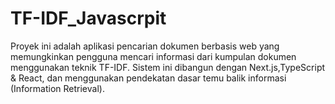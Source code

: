 # TF-IDF_Javascrpit
Proyek ini adalah aplikasi pencarian dokumen berbasis web yang memungkinkan pengguna mencari informasi dari kumpulan dokumen menggunakan teknik TF-IDF. Sistem ini dibangun dengan Next.js,TypeScript &amp; React, dan menggunakan pendekatan dasar temu balik informasi (Information Retrieval).
